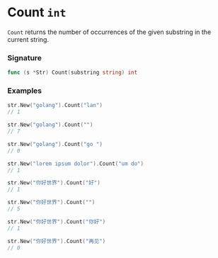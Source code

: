 # Count `int`

`Count` returns the number of occurrences of the given substring in the current string.

### Signature

```go
func (s *Str) Count(substring string) int
```

### Examples

```go
str.New("golang").Count("lan")
// 1

str.New("golang").Count("")
// 7

str.New("golang").Count("go ")
// 0

str.New("lorem ipsum dolor").Count("um do")
// 1

str.New("你好世界").Count("好")
// 1

str.New("你好世界").Count("")
// 5

str.New("你好世界").Count("你好")
// 1

str.New("你好世界").Count("再见")
// 0

```
